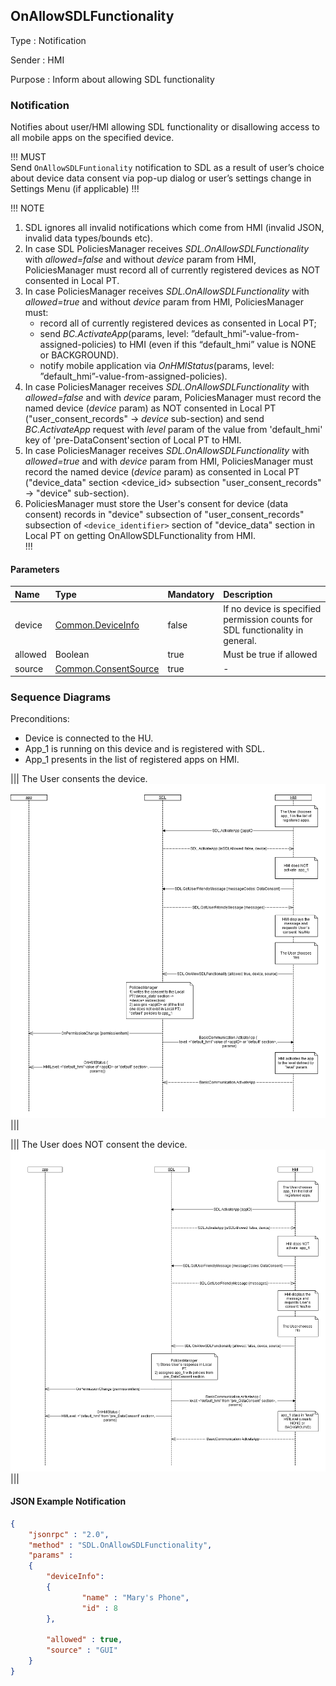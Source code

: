 ## OnAllowSDLFunctionality

Type
: Notification

Sender
: HMI

Purpose
: Inform about allowing SDL functionality

### Notification
Notifies about user/HMI allowing SDL functionality or disallowing access to all mobile apps on the specified device.

!!! MUST  
Send `OnAllowSDLFuntionality` notification to SDL as a result of user’s choice about device data consent via pop-up dialog or user’s settings change in Settings Menu (if applicable)
!!!

!!! NOTE
1. SDL ignores all invalid notifications which come from HMI (invalid JSON, invalid data types/bounds etc).   
2. In case SDL PoliciesManager receives _SDL.OnAllowSDLFunctionality_ with _allowed=false_ and without _device_ param from HMI, PoliciesManager must record all of currently registered devices as NOT consented in Local PT.   
3. In case PoliciesManager receives _SDL.OnAllowSDLFunctionality_ with _allowed=true_ and without _device_ param from HMI, PoliciesManager must:   
   - record all of currently registered devices as consented in Local PT;   
   - send _BC.ActivateApp_(params, level: ”default_hmi”-value-from-assigned-policies) to HMI (even if this “default_hmi” value is NONE or BACKGROUND).   
   - notify mobile application via _OnHMIStatus_(params, level: ”default_hmi”-value-from-assigned-policies).   
4. In case PoliciesManager receives _SDL.OnAllowSDLFunctionality_ with _allowed=false_ and with _device_ param, PoliciesManager must record the named device (_device_ param) as NOT consented in Local PT ("user_consent_records" -> _device_ sub-section) and send _BC.ActivateApp_ request with _level_ param of the value from 'default_hmi' key of 'pre-DataConsent'section of Local PT to HMI.   
5. In case PoliciesManager receives _SDL.OnAllowSDLFunctionality_ with _allowed=true_ and with _device_ param from HMI, PoliciesManager must record the named device (_device_ param) as consented in Local PT ("device_data" section \<device_id> subsection "user_consent_records" -> "device" sub-section).
6. PoliciesManager must store the User's consent for device (data consent) records in "device" subsection of "user_consent_records" subsection of `<device_identifier>` section of "device_data" section in Local PT on getting OnAllowSDLFunctionality from HMI.  
!!!

#### Parameters

|Name|Type|Mandatory|Description|
|:---|:---|:--------|:---------|
|device|[Common.DeviceInfo](../../common/structs/#deviceinfo)|false|If no device is specified permission counts for SDL functionality in general.|
|allowed|Boolean|true|Must be true if allowed|
|source|[Common.ConsentSource](../../common/enums/#consentsource)|true|-|

### Sequence Diagrams

Preconditions:   
- Device is connected to the HU.   
- App_1 is running on this device and is registered with SDL.   
- App_1 presents in the list of registered apps on HMI.   

|||
The User consents the device.
![OnAllowSDLFunctionality](./assets/User_consents_the_device2.png)
|||

|||
The User does NOT consent the device.
![OnAllowSDLFunctionality](./assets/User_does_not_consent_the_device1.png)
|||

#### JSON Example Notification
```json
{
	"jsonrpc" : "2.0",
	"method" : "SDL.OnAllowSDLFunctionality",
	"params" :  
	{
		"deviceInfo": 
		{
				"name" : "Mary's Phone",
				"id" : 8
		},

		"allowed" : true,
		"source" : "GUI"
	}
}

```
